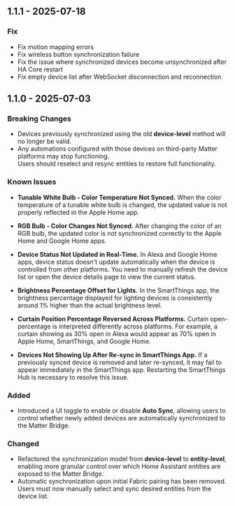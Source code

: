 ## 1.1.1 - 2025-07-18
### Fix
- Fix motion mapping errors  
- Fix wireless button synchronization failure  
- Fix the issue where synchronized devices become unsynchronized after HA Core restart  
- Fix empty device list after WebSocket disconnection and reconnection  

## 1.1.0 - 2025-07-03

### Breaking Changes
- Devices previously synchronized using the old **device-level** method will no longer be valid.
- Any automations configured with those devices on third-party Matter platforms may stop functioning.  
  Users should reselect and resync entities to restore full functionality.

### Known Issues
- **Tunable White Bulb - Color Temperature Not Synced.**
   When the color temperature of a tunable white bulb is changed, the updated value is not properly reflected in the Apple Home app.

- **RGB Bulb - Color Changes Not Synced.**
   After changing the color of an RGB bulb, the updated color is not synchronized correctly to the Apple Home and Google Home apps.

- **Device Status Not Updated in Real-Time.**
   In Alexa and Google Home apps, device status doesn't update automatically when the device is controlled from other platforms. You need to manually refresh the device list or open the device details page to view the current status.

- **Brightness Percentage Offset for Lights.**
   In the SmartThings app, the brightness percentage displayed for lighting devices is consistently around 1% higher than the actual brightness level.

- **Curtain Position Percentage Reversed Across Platforms.**
   Curtain open-percentage is interpreted differently across platforms. For example, a curtain showing as 30% open in Alexa would appear as 70% open in Apple Home, SmartThings, and Google Home.

- **Devices Not Showing Up After Re-sync in SmartThings App.**
   If a previously synced device is removed and later re-synced, it may fail to appear immediately in the SmartThings app. Restarting the SmartThings Hub is necessary to resolve this issue.

### Added
- Introduced a UI toggle to enable or disable **Auto Sync**, allowing users to control whether newly added devices are automatically synchronized to the Matter Bridge.

### Changed
- Refactored the synchronization model from **device-level** to **entity-level**, enabling more granular control over which Home Assistant entities are exposed to the Matter Bridge.
- Automatic synchronization upon initial Fabric pairing has been removed. Users must now manually select and sync desired entities from the device list.



